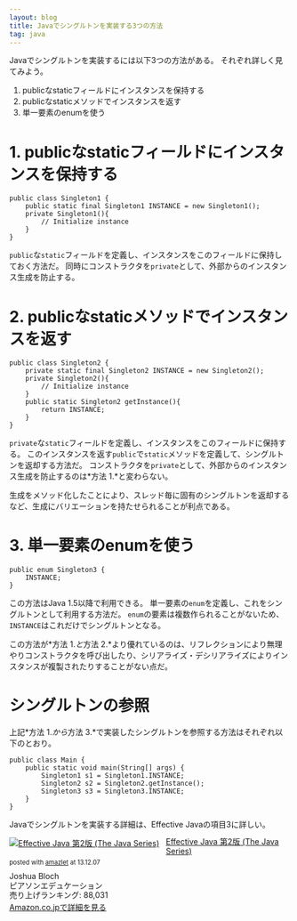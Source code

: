```yaml
---
layout: blog
title: Javaでシングルトンを実装する3つの方法
tag: java
---
```




Javaでシングルトンを実装するには以下3つの方法がある。
それぞれ詳しく見てみよう。

1. publicなstaticフィールドにインスタンスを保持する
2. publicなstaticメソッドでインスタンスを返す
3. 単一要素のenumを使う

# 1. publicなstaticフィールドにインスタンスを保持する

~~~~
public class Singleton1 {
	public static final Singleton1 INSTANCE = new Singleton1();
	private Singleton1(){
		// Initialize instance
	}
}
~~~~

`public`な`static`フィールドを定義し、インスタンスをこのフィールドに保持しておく方法だ。
同時にコンストラクタを`private`として、外部からのインスタンス生成を防止する。

# 2. publicなstaticメソッドでインスタンスを返す

~~~~
public class Singleton2 {
	private static final Singleton2 INSTANCE = new Singleton2();
	private Singleton2(){
		// Initialize instance
	}
	public static Singleton2 getInstance(){
		return INSTANCE;
	}
}
~~~~

`private`な`static`フィールドを定義し、インスタンスをこのフィールドに保持する。
このインスタンスを返す`public`で`static`メソッドを定義して、シングルトンを返却する方法だ。
コンストラクタを`private`として、外部からのインスタンス生成を防止するのは*方法 1.*と変わらない。

生成をメソッド化したことにより、スレッド毎に固有のシングルトンを返却するなど、生成にバリエーションを持たせられることが利点である。

# 3. 単一要素のenumを使う

~~~~
public enum Singleton3 {
	INSTANCE;
}
~~~~

この方法はJava 1.5以降で利用できる。
単一要素の`enum`を定義し、これをシングルトンとして利用する方法だ。
`enum`の要素は複数作られることがないため、`INSTANCE`はこれだけでシングルトンとなる。

この方法が*方法 1.*と*方法 2.*より優れているのは、リフレクションにより無理やりコンストラクタを呼び出したり、シリアライズ・デシリアライズによりインスタンスが複製されたりすることがない点だ。

# シングルトンの参照

上記*方法 1.*から*方法 3.*で実装したシングルトンを参照する方法はそれぞれ以下のとおり。

~~~~
public class Main {
	public static void main(String[] args) {
		Singleton1 s1 = Singleton1.INSTANCE;
		Singleton2 s2 = Singleton2.getInstance();
		Singleton3 s3 = Singleton3.INSTANCE;
	}
}
~~~~

Javaでシングルトンを実装する詳細は、Effective Javaの項目3に詳しい。

<div class="amazlet-box" style="margin-bottom:0px;"><div class="amazlet-image" style="float:left;margin:0px 12px 1px 0px;"><a href="http://www.amazon.co.jp/exec/obidos/ASIN/489471499X/xmisao-22/ref=nosim/" name="amazletlink" target="_blank"><img src="http://ecx.images-amazon.com/images/I/51E1m-weAXL._SL160_.jpg" alt="Effective Java 第2版 (The Java Series)" style="border: none;" /></a></div><div class="amazlet-info" style="line-height:120%; margin-bottom: 10px"><div class="amazlet-name" style="margin-bottom:10px;line-height:120%"><a href="http://www.amazon.co.jp/exec/obidos/ASIN/489471499X/xmisao-22/ref=nosim/" name="amazletlink" target="_blank">Effective Java 第2版 (The Java Series)</a><div class="amazlet-powered-date" style="font-size:80%;margin-top:5px;line-height:120%">posted with <a href="http://www.amazlet.com/" title="amazlet" target="_blank">amazlet</a> at 13.12.07</div></div><div class="amazlet-detail">Joshua Bloch <br />ピアソンエデュケーション <br />売り上げランキング: 88,031<br /></div><div class="amazlet-sub-info" style="float: left;"><div class="amazlet-link" style="margin-top: 5px"><a href="http://www.amazon.co.jp/exec/obidos/ASIN/489471499X/xmisao-22/ref=nosim/" name="amazletlink" target="_blank">Amazon.co.jpで詳細を見る</a></div></div></div><div class="amazlet-footer" style="clear: left"></div></div>
